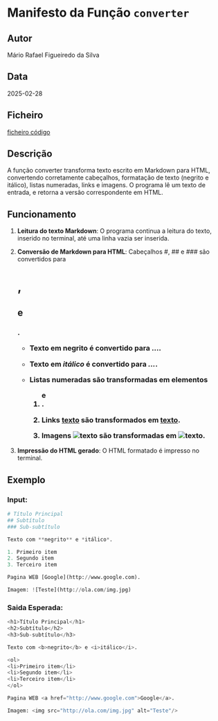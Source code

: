 # Manifesto da Função `converter`

## Autor
Mário Rafael Figueiredo da Silva

## Data
2025-02-28

## Ficheiro
[ficheiro código](converter.py)


## Descrição
A função converter transforma texto escrito em Markdown para HTML, convertendo corretamente cabeçalhos, formatação de texto (negrito e itálico), listas numeradas, links e imagens. O programa lê um texto de entrada, e retorna a versão correspondente em HTML.

## Funcionamento
1. **Leitura do texto Markdown**: 
   O programa continua a leitura do texto, inserido no terminal, até uma linha vazia ser inserida.
2. **Conversão de Markdown para HTML**:
    Cabeçalhos #, ## e ### são convertidos para <h1>, <h2> e <h3>.

    - Texto em **negrito** é convertido para <b>...</b>.

    - Texto em *itálico* é convertido para <i>...</i>.

    - Listas numeradas são transformadas em elementos <ol> e <li>.

    - Links [texto](URL) são transformados em <a href="URL">texto</a>.

    - Imagens ![texto](URL) são transformadas em <img src="URL" alt="texto"/>.

3. **Impressão do HTML gerado**:
    O HTML formatado é impresso no terminal.
## Exemplo
### Input:
```python
# Título Principal
## Subtítulo
### Sub-subtítulo

Texto com **negrito** e *itálico*.

1. Primeiro item
2. Segundo item
3. Terceiro item

Pagina WEB [Google](http://www.google.com).

Imagem: ![Teste](http://ola.com/img.jpg) 
```

### Saida Esperada:
```python
<h1>Título Principal</h1>
<h2>Subtítulo</h2>
<h3>Sub-subtítulo</h3>

Texto com <b>negrito</b> e <i>itálico</i>.

<ol>
<li>Primeiro item</li>
<li>Segundo item</li>
<li>Terceiro item</li>
</ol>

Pagina WEB <a href="http://www.google.com">Google</a>.

Imagem: <img src="http://ola.com/img.jpg" alt="Teste"/>
```

